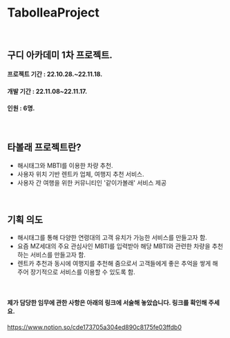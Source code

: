 # TabolleaProject
<br> 

## 구디 아카데미 1차 프로젝트.
#### 프로젝트 기간 : 22.10.28.~22.11.18.
#### 개발 기간 : 22.11.08~22.11.17.
#### 인원 : 6명.
<br>

## 타볼래 프로젝트란?
- 해시태그와 MBTI를 이용한 차량 추천.
- 사용자 위치 기반 렌트카 업체, 여행지 추천 서비스.
- 사용자 간 여행을 위한 커뮤니티인 '같이가볼래' 서비스 제공
<br>

## 기획 의도
- 해시태그를 통해 다양한 연령대의 고객 유치가 가능한 서비스를 만들고자 함.
- 요즘 MZ세대의 주요 관심사인 MBTI를 입력받아 해당 MBTI와 관련한 차량을 추천하는 서비스를 만들고자 함.
- 렌트카 추천과 동시에 여행지를 추천해 줌으로서 고객들에게 좋은 추억을 쌓게 해 주어 장기적으로 서비스를 이용할 수 있도록 함.
<br>

#### 제가 담당한 임무에 관한 사항은 아래의 링크에 서술해 놓았습니다. 링크를 확인해 주세요.
https://www.notion.so/cde173705a304ed890c8175fe03ffdb0

